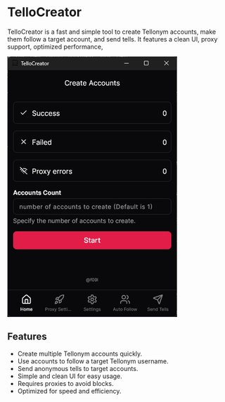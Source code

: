 # TelloCreator

TelloCreator is a fast and simple tool to create Tellonym accounts, make them follow a target account, and send tells. It features a clean UI, proxy support, optimized performance,

  ![TelloCreator Logo](screenshot.png)

## Features

- Create multiple Tellonym accounts quickly.
- Use accounts to follow a target Tellonym username.
- Send anonymous tells to target accounts.
- Simple and clean UI for easy usage.
- Requires proxies to avoid blocks.
- Optimized for speed and efficiency.
